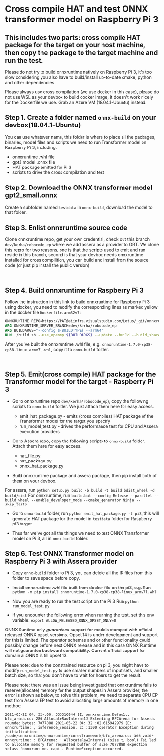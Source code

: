 # Cross compile HAT and test ONNX transformer model on Raspberry Pi 3


## This includes two parts: cross compile HAT package for the target on your host machine, then copy the package to the target machine and run the test.

Please do not try to build onnxruntime natively on Raspberry Pi 3, it's too slow considering you also have to build/install up-to-date cmake, python and other dependencies. 

Please always use cross compilation (we use docker in this case), please do not use WSL as your devbox to build docker image, it doesn't work nicely for the Dockerfile we use. Grab an Azure VM (18.04.1-Ubuntu) instead.


## Step 1. Create a folder named `onnx-build` on your devbox(18.04.1-Ubuntu)

You can use whatever name, this folder is where to place all the packages, binaries, model files and scripts we need to run Transformer model on Raspberry Pi 3, including:

* onnxruntime .whl file
* gpt2 model .onnx file
* HAT package emitted for Pi 3
* scripts to drive the cross compilation and test

## Step 2. Download the ONNX transformer model gpt2_small.onnx 

Create a subfolder named `testdata` in `onnx-build`, download the model to that folder.


## Step 3. Enlist onnxruntime source code

Clone onnxruntime repo, get your own credential, check out this branch `dev/kerha/robocode_ep` where we add assera as a provider to ORT. We clone this repro for two reasons, one is that the scripts used to emit and run reside in this branch, second is that your devbox needs onnxruntime installed for cross compilition, you can build and install from the source code (or just pip install the public version)

 
## Step 4. Build onnxruntime for Raspberry Pi 3

Follow the instruction in this link to build onnxruntime for Raspberry Pi 3 using docker, you need to modify the corresponding lines as marked yellow in the docker file `Dockerfile.arm32v7`:

```dockerfile
ONNXRUNTIME_REPO=https://PAT@aiinfra.visualstudio.com/Lotus/_git/onnxruntime
ARG ONNXRUNTIME_SERVER_BRANCH=dev/kerha/robocode_ep
ARG BUILDARGS="--config ${BUILDTYPE} --arm64"
RUN ./build.sh --use_openmp ${BUILDARGS} --update --build --build_shared_lib --build_wheel --enable_developer_mode
```

After you've built the onnxruntime .whl file, e.g.  `onnxruntime-1.7.0-cp38-cp38-linux_armv7l.whl`, copy it to `onnx-build` folder.

 
## Step 5. Emit(cross compile) HAT package for the Transformer model for the target - Raspberry Pi 3

* Go to onnxruntime repo(`dev/kerha/robocode_ep`), copy the following scripts to `onnx-build` folder. We just attach them here for easy access.

  * emit_hat_package.py - emits (cross compiles) HAT package of the Transformer model for the target you specify
  * run_model_test.py - drives the performance test for CPU and Assera execution providers

* Go to Assera repo, copy the following scripts to `onnx-build` folder. Attach them here for easy access.

    * hat_file.py
    * hat_package.py
    * onnx_hat_package.py

* Build onnxruntime package and assera package, then pip install both of them on your devbox.

For assera, run `python setup.py build -b build -t build bdist_wheel -d build/dist`
For onnxruntime, run `build.bat --config Release --parallel --build_wheel --enable_developer_mode --cmake_generator Ninja --skip_tests`

* Go to `onnx-build` folder, run `python emit_hat_package.py -t pi3`, this will generate HAT package for the model in `testdata` folder for Raspberry pi3 target. 

* Thus far we've got all the things we need to test ONNX Transformer model on Pi 3, all in `onnx-build` folder.

## Step 6. Test ONNX Transformer model on Raspberry Pi 3 with Assera provider

* Copy `onnx-build` folder to Pi 3, you can delete all the IR files from this folder to save space before copy.

* Install onnxruntime .whl file built from docker file on the pi3, e.g.
Run `python -m pip install onnxruntime-1.7.0-cp38-cp38-linux_armv7l.whl`

* Now you are ready to run the test script on the Pi 3
Run `python run_model_test.py`

* If you encounter the following error when running the test, set this env variable: `export ALLOW_RELEASED_ONNX_OPSET_ONLY=0`

ONNX Runtime only *guarantees* support for models stamped with official released ONNX opset versions. Opset 14 is under development and support for this is limited. The operator schemas and or other functionality could possibly change before next ONNX release and in this case ONNX Runtime will not guarantee backward compatibility. Current official support for domain ai.ONNX is till opset 13.

Please note: due to the constrained resource on pi 3, you might have to modify `run_model_test.py` to use smaller numbers of input sets, and smaller batch size, so that you don't have to wait for hours to get the result.

Please note: there was an issue being investigated that onnxruntime fails to reserve(allocate) memory for the output shapes in Assera provider, the error is shown as below, to solve this problem, we need to separate CPU EP test from Assera EP test to avoid allocating large amounts of memory in one method:

```
2021-05-22 04: 32•.00. 333316844 [I: onnxruntime:Defau1t, bfc_arena.cc: 280 AllocateRawInterna1J Extending BFCArena for Assera. rounded_bytes: 7077888 2021-05-22 04: 32 :02.615942979 [E: onnxruntime: , inference_session. cc :1300 operator Exception during initialization: /code/onnxruntime/onnxruntime/core/framework/bfc_arena.cc: 305 void* onnxruntime: : BFCArena: : AllocateRawInterna1 (size_t, bool) Fai led to allocate memory for requested buffer of size 7077888 expection <class 'onnxruntime. capi . RuntimeException occurred.
```
